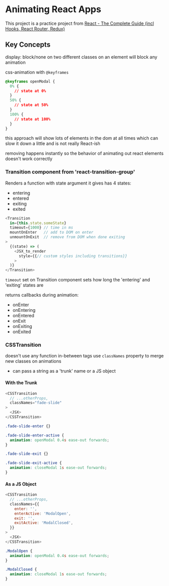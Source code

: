 # Animating React Apps

This project is a practice project from [React - The Complete Guide (incl Hooks, React Router, Redux)](https://www.udemy.com/course/react-the-complete-guide-incl-redux/)

## Key Concepts

display: block/none on two different classes on an element will block any animation

css-animation with `@keyframes`
```css
@keyframes openModal {
  0% {
    // state at 0%
  }
  50% {
    // state at 50%
  }
  100% {
    // state at 100%
  }
}
```
this approach will show lots of elements in the dom at all times which can slow it down a little and is not really React-ish

removing happens instantly so the behavior of animating out react elements doesn't work correctly

### Transition component from 'react-transition-group'

Renders a function with state argument it gives
has 4 states:
- entering
- entered
- exiting
- exited
```js
<Transition
  in={this.state.someState}
  timeout={1000} // time in ms
  mountOnEnter   // add to DOM on enter
  unmountOnExit  // remove from DOM when done exiting
>
  {(state) => (
    <JSX_to_render 
      style={{// custom styles including transitions}}
    >
  )}
</Transition>
```
`timeout` set on Transition component sets how long the 'entering' and 'exiting' states are

returns callbacks during animation:
- onEnter
- onEntering
- onEntered
- onExit
- onExiting
- onExited


### CSSTransition

doesn't use any function in-between tags
use `classNames` property to merge new classes on animations
- can pass a string as a 'trunk' name or a JS object

#### With the Trunk
```js
<CSSTransition
  // ...otherProps,
  classNames="fade-slide"
>
  <JSX>
</CSSTransition>
```
```css
.fade-slide-enter {}

.fade-slide-enter-active {
  animation: openModal 0.4s ease-out forwards;
}

.fade-slide-exit {}

.fade-slide-exit-active {
  animation: closeModal 1s ease-out forwards;
}

```

#### As a JS Object
```js
<CSSTransition
  // ...otherProps,
  classNames={{
    enter: '',
    enterActive: 'ModalOpen',
    exit: '',
    exitActive: 'ModalClosed',
  }}
>
  <JSX>
</CSSTransition>
```
```css
.ModalOpen {
  animation: openModal 0.4s ease-out forwards;
}

.ModalClosed {
  animation: closeModal 1s ease-out forwards;
}
```

